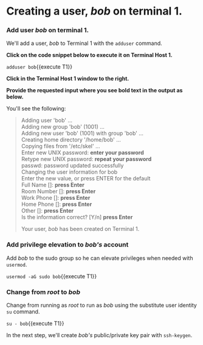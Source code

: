 # Creating a user, *bob* on terminal 1.

### Add user *bob* on terminal 1.

We'll add a user, *bob* to Terminal 1 with the `adduser` command.

**Click on the code snippet below to execute it on Terminal Host 1.**

`adduser bob`{{execute T1}}

**Click in the Terminal Host 1 window to the right.**

**Provide the requested input where you see bold text in the output as below.**

You'll see the following:

>Adding user 'bob' ...<br>
Adding new group 'bob' (1001) ...<br>
Adding new user 'bob' (1001) with group 'bob' ...  
Creating home directory '/home/bob' ...  
Copying files from '/etc/skel' ...  
>Enter new UNIX password: **enter your password**  
>Retype new UNIX password: **repeat your password**  
passwd: password updated successfully  
Changing the user information for bob  
Enter the new value, or press ENTER for the default  
>        Full Name []: **press Enter**  
>        Room Number []: **press Enter**  
>        Work Phone []: **press Enter**  
>        Home Phone []: **press Enter**  
>        Other []: **press Enter**  
Is the information correct? [Y/n] **press Enter**  
>
>Your user, *bob* has been created on Terminal 1.

### Add privilege elevation to _bob's_ account

Add *bob* to the sudo group so he can elevate privileges when needed with `usermod`.

`usermod -aG sudo bob`{{execute T1}}

### Change from *root* to *bob*

Change from running as *root* to run as *bob* using the substitute user identity `su` command.

`su - bob`{{execute T1}}

In the next step, we'll create *bob's* public/private key pair with `ssh-keygen`.
